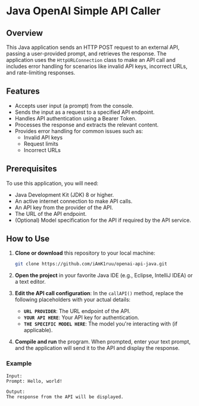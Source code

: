 # Java OpenAI Simple API Caller

## Overview

This Java application sends an HTTP POST request to an external API, passing a user-provided prompt, and retrieves the response. The application uses the `HttpURLConnection` class to make an API call and includes error handling for scenarios like invalid API keys, incorrect URLs, and rate-limiting responses.

## Features

- Accepts user input (a prompt) from the console.
- Sends the input as a request to a specified API endpoint.
- Handles API authentication using a Bearer Token.
- Processes the response and extracts the relevant content.
- Provides error handling for common issues such as:
  - Invalid API keys
  - Request limits
  - Incorrect URLs

## Prerequisites

To use this application, you will need:

- Java Development Kit (JDK) 8 or higher.
- An active internet connection to make API calls.
- An API key from the provider of the API.
- The URL of the API endpoint.
- (Optional) Model specification for the API if required by the API service.

## How to Use

1. **Clone or download** this repository to your local machine:
    ```bash
    git clone https://github.com/iAmK1ruu/openai-api-java.git
    ```
2. **Open the project** in your favorite Java IDE (e.g., Eclipse, IntelliJ IDEA) or a text editor.

3. **Edit the API call configuration**:
   In the `callAPI()` method, replace the following placeholders with your actual details:
   - **`URL PROVIDER`**: The URL endpoint of the API.
   - **`YOUR API HERE`**: Your API key for authentication.
   - **`THE SPECIFIC MODEL HERE`**: The model you're interacting with (if applicable).

4. **Compile and run** the program. When prompted, enter your text prompt, and the application will send it to the API and display the response.

### Example

```text
Input:
Prompt: Hello, world!

Output:
The response from the API will be displayed.
